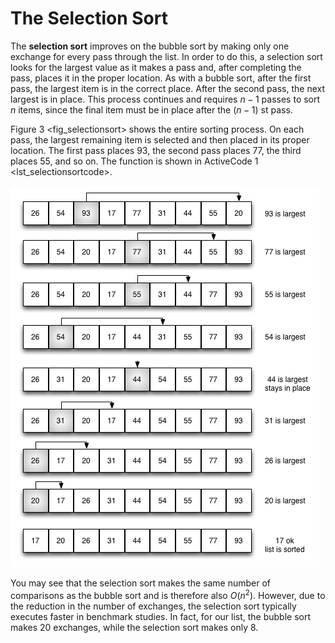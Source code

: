 The Selection Sort
==================

The **selection sort** improves on the bubble sort by making only one
exchange for every pass through the list. In order to do this, a
selection sort looks for the largest value as it makes a pass and, after
completing the pass, places it in the proper location. As with a bubble
sort, after the first pass, the largest item is in the correct place.
After the second pass, the next largest is in place. This process
continues and requires $n-1$ passes to sort *n* items, since the final
item must be in place after the $(n-1)$ st pass.

Figure 3 &lt;fig\_selectionsort&gt; shows the entire sorting process. On
each pass, the largest remaining item is selected and then placed in its
proper location. The first pass places 93, the second pass places 77,
the third places 55, and so on. The function is shown in
ActiveCode 1 &lt;lst\_selectionsortcode&gt;.

![Figure 3: `selectionSort`](Figures/selectionsortnew.png)

You may see that the selection sort makes the same number of comparisons
as the bubble sort and is therefore also $O(n^{2})$. However, due to the
reduction in the number of exchanges, the selection sort typically
executes faster in benchmark studies. In fact, for our list, the bubble
sort makes 20 exchanges, while the selection sort makes only 8.
